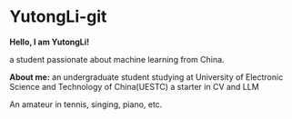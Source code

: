 # YutongLi-git
**Hello, I am YutongLi!**

a student passionate about machine learning from China.

**About me:**
an undergraduate student studying at University of Electronic Science and Technology of China(UESTC)
a starter in CV and LLM

An amateur in tennis, singing, piano, etc.

